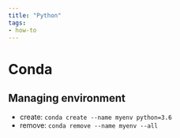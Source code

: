 ```yaml
---
title: "Python"
tags:
- how-to
---
```


# Conda
## Managing environment
- create: `conda create --name myenv python=3.6`
- remove: `conda remove --name myenv --all`